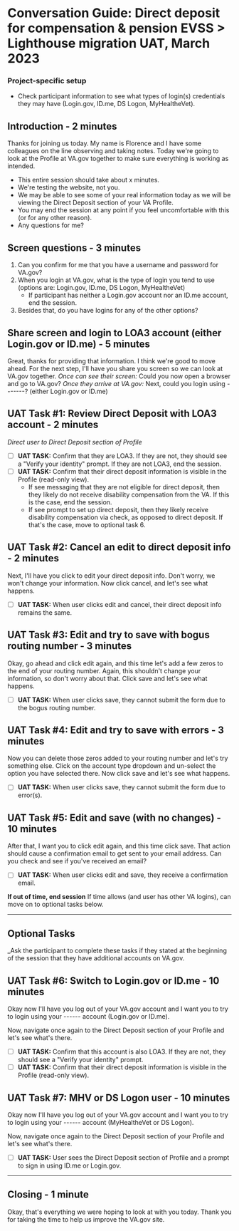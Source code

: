 # Conversation Guide: Direct deposit for compensation & pension EVSS > Lighthouse migration UAT, March 2023

### Project-specific setup
- Check participant information to see what types of login(s) credentials they may have (Login.gov, ID.me, DS Logon, MyHealtheVet).

## Introduction - 2 minutes
Thanks for joining us today. My name is Florence and I have some colleagues on the line observing and taking notes. Today we're going to look at the Profile at VA.gov together to make sure everything is working as intended.

- This entire session should take about x minutes.
- We're testing the website, not you.
- We may be able to see some of your real information today as we will be viewing the Direct Deposit section of your VA Profile. 
- You may end the session at any point if you feel uncomfortable with this (or for any other reason).
- Any questions for me?

 ## Screen questions - 3 minutes
 1. Can you confirm for me that you have a username and password for VA.gov?
 2. When you login at VA.gov, what is the type of login you tend to use (options are: Login.gov, ID.me, DS Logon, MyHealtheVet)
	- If participant has neither a Login.gov account nor an ID.me account, end the session.
 3. Besides that, do you have logins for any of the other options?
 
## Share screen and login to LOA3 account (either Login.gov or ID.me) - 5 minutes
Great, thanks for providing that information. I think we're good to move ahead. For the next step, I'll have you share you screen so we can look at VA.gov together. 
_Once can see their screen:_ Could you now open a browser and go to VA.gov? 
_Once they arrive at VA.gov:_ Next, could you login using -------? (either Login.gov or ID.me)

## UAT Task #1: Review Direct Deposit with LOA3 account - 2 minutes
_Direct user to Direct Deposit section of Profile_

- [ ] **UAT TASK:** Confirm that they are LOA3. If they are not, they should see a "Verify your identity" prompt. If they are not LOA3, end the session.
- [ ] **UAT TASK:** Confirm that their direct deposit information is visible in the Profile (read-only view).
	* If see messaging that they are not eligible for direct deposit, then they likely do not receive disability compensation from the VA. If this is the case, end the session.
	* If see prompt to set up direct deposit, then they likely receive disability compensation via check, as opposed to direct deposit. If that's the case, move to optional task 6.

## UAT Task #2: Cancel an edit to direct deposit info - 2 minutes
Next, I'll have you click to edit your direct deposit info. Don't worry, we won't change your information. Now click cancel, and let's see what happens. 

- [ ] **UAT TASK:** When user clicks edit and cancel, their direct deposit info remains the same.

## UAT Task #3: Edit and try to save with bogus routing number - 3 minutes
Okay, go ahead and click edit again, and this time let's add a few zeros to the end of your routing number. Again, this shouldn't change your information, so don't worry about that. Click save and let's see what happens.

- [ ] **UAT TASK:** When user clicks save, they cannot submit the form due to the bogus routing number.

## UAT Task #4: Edit and try to save with errors - 3 minutes
Now you can delete those zeros added to your routing number and let's try something else. Click on the account type dropdown and un-select the option you have selected there. Now click save and let's see what happens.

- [ ] **UAT TASK:** When user clicks save, they cannot submit the form due to error(s).

## UAT Task #5: Edit and save (with no changes) - 10 minutes

After that, I want you to click edit again, and this time click save. That action should cause a confirmation email to get sent to your email address. Can you check and see if you've received an email?

- [ ] **UAT TASK:** When user clicks edit and save, they receive a confirmation email.

**If out of time, end session**
If time allows (and user has other VA logins), can move on to optional tasks below.
 
----------------------------------------
## Optional Tasks
_Ask the participant to complete these tasks if they stated at the beginning of the session that they have additional accounts on VA.gov.

## UAT Task #6: Switch to Login.gov or ID.me - 10 minutes
Okay now I'll have you log out of your VA.gov account and I want you to try to login using your ------ account (Login.gov or ID.me).

Now, navigate once again to the Direct Deposit section of your Profile and let's see what's there. 

- [ ] **UAT TASK:** Confirm that this account is also LOA3. If they are not, they should see a "Verify your identity" prompt.
- [ ] **UAT TASK:** Confirm that their direct deposit information is visible in the Profile (read-only view).

## UAT Task #7: MHV or DS Logon user - 10 minutes
Okay now I'll have you log out of your VA.gov account and I want you to try to login using your ------ account (MyHealtheVet or DS Logon).

Now, navigate once again to the Direct Deposit section of your Profile and let's see what's there. 

- [ ] **UAT TASK:** User sees the Direct Deposit section of Profile and a prompt to sign in using ID.me or Login.gov.

----------------------------------------

## Closing - 1 minute
Okay, that's everything we were hoping to look at with you today. Thank you for taking the time to help us improve the VA.gov site.
